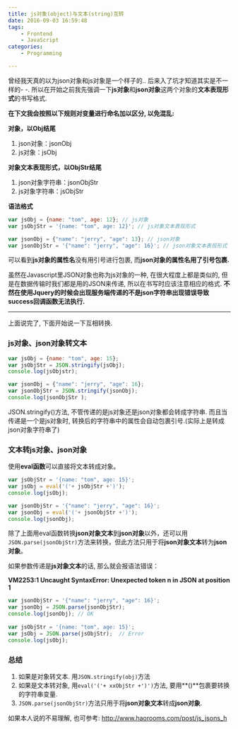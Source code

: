 ```yaml
---
title: js对象(object)与文本(string)互转
date: 2016-09-03 16:59:48
tags:
	- Frontend
	- JavaScript
categories:
	- Programming

---
```


曾经我天真的以为json对象和js对象是一个样子的.. 后来入了坑才知道其实是不一样的- -. 所以在开始之前我先强调一下**js对象**和**json对象**这两个对象的**文本表现形式**的书写格式.

**在下文我会按照以下规则对变量进行命名加以区分, 以免混乱:** 

<!-- more --> 

**对象，以Obj结尾**
1. json对象：jsonObj
2. js对象：jsObj



**对象文本表现形式，以ObjStr结尾**

1. json对象字符串：jsonObjStr
2. js对象字符串：jsObjStr




**语法格式**
```Javascript
var jsObj = {name: "tom", age: 12}; // js对象
var jsObjStr = '{name: "tom", age: 12}'; // js对象文本表现形式

var jsonObj = {"name": "jerry", "age": 13}; // json对象
var jsonObjStr = '{"name": "jerry", "age": 16}'; // json对象文本表现形式
```

可以看到**js对象的属性名**没有用引号进行包裹, 而**json对象的属性名用了引号包裹.**

虽然在Javascript里JSON对象也称为js对象的一种, 在很大程度上都是类似的, 但是在数据传输时我们都是用的JSON来传递, 所以在书写时应该注意相应的格式. **不然在使用Jquery的时候会出现服务端传递的不是json字符串出现错误导致success回调函数无法执行.**



-----



上面说完了, 下面开始说一下互相转换.

### **js对象**、**json对象**转**文本**
```Javascript
var jsObj = {name: "tom", age: 15};
var jsObjStr = JSON.stringify(jsObj);
console.log(jsObjstr);

var jsonObj = {"name": "jerry", "age": 16};
var jsonObjStr = JSON.stringify(jsonObj);
console.log(jsonObjStr );
```
JSON.stringify()方法, 不管传递的是js对象还是json对象都会转成字符串. 而且当传递是一个是js对象时, 转换后的字符串中的属性会自动包裹引号.(实际上是转成json对象字符串了)


### **文本**转**js对象**、**json对象**

使用**eval函数**可以直接将文本转成对象。

```Javascript
var jsObjStr = '{name: "tom", age: 15}';
var jsObj = eval('('+ jsObjStr +')');
console.log(jsObj);

var jsonObjStr = '{"name": "jerry", "age": 16}';
var jsonObj = eval('('+ jsonObjStr +')');            
console.log(jsonObj);
```

除了上面用eval函数转换**json对象文本**到**json对象**以外，还可以用`JSON.parse(jsonObjStr)`方法来转换，但此方法只用于将**json对象文本**转为**json对象**。

如果参数传递是**js对象文本**的话, 那么就会报语法错误：

> 
**VM2253:1 Uncaught SyntaxError: Unexpected token n in JSON at position 1**

```Javascript
var jsonObjStr = '{"name": "jerry", "age": 16}'; 
var jsonObj = JSON.parse(jsonObjStr);
console.log(jsonObj); // OK
            
var jsObjStr = '{name: "tom", age: 15}';
var jsObj = JSON.parse(jsObjStr);  // Error
console.log(jsObj);
```


### 总结
1. 如果是对象转文本. 用`JSON.stringify(obj)`方法
2. 如果是文本转对象, 用`eval('('+ xxObjStr +')')`方法, 要用**()**包裹要转换的字符串变量. 
3. `JSON.parse(jsonObjStr)`方法只用于将**json对象文本**转成**json对象**.


如果本人说的不易理解, 也可参考: http://www.haorooms.com/post/js_jsons_h
